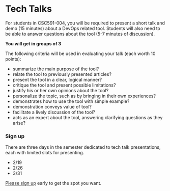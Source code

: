 # Tech Talks

For students in CSC591-004, you will be required to present a short talk and demo (15 minutes) about a DevOps related tool.
Students will also need to be able to answer questions about the tool (5-7 minutes of discussion).

**You will get in groups of 3**

The following criteria will be used in evaluating your talk (each worth 10 points):

* summarize the main purpose of the tool?
* relate the tool to previously presented articles?
* present the tool in a clear, logical manner?
* critique the tool and present possible limitations?
* justify his or her own opinions about the tool?
* personalize the topic, such as by bringing in their own experiences?
* demonstrates how to use the tool with simple example?
* demonstration conveys value of tool? 
* facilitate a lively discussion of the tool?
* acts as an expert about the tool, answering clarifying questions as they arise?

### Sign up

There are three days in the semester dedicated to tech talk presentations, each with limited slots for presenting.

* 2/19
* 2/26
* 3/31

[Please sign up](https://docs.google.com/spreadsheets/d/1O-wlyoBNE71SNnm_tehc5CzekDZt0pmMjlZw06RauVM/edit#gid=0) early to get the spot you want.

